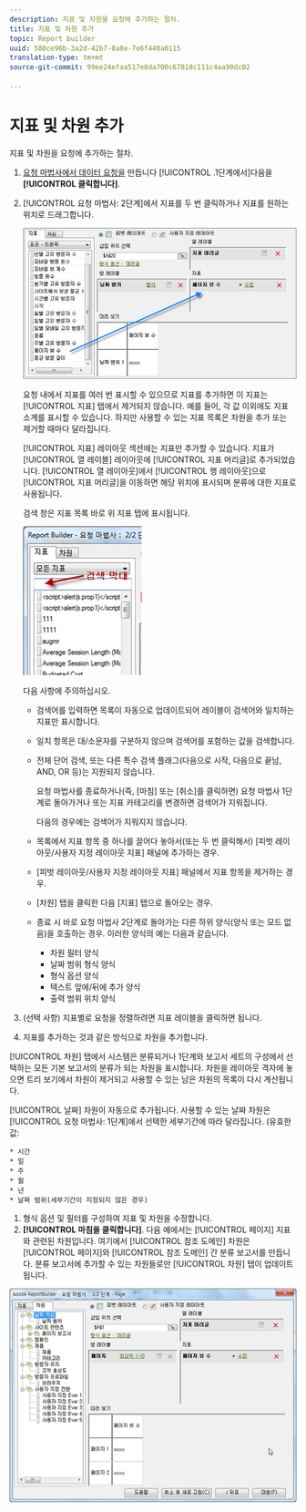 ```yaml
---
description: 지표 및 차원을 요청에 추가하는 절차.
title: 지표 및 차원 추가
topic: Report builder
uuid: 588ce96b-3a2d-42b7-8a8e-7e6f448a0115
translation-type: tm+mt
source-git-commit: 99ee24efaa517e8da700c67818c111c4aa90dc02

---
```



# 지표 및 차원 추가

지표 및 차원을 요청에 추가하는 절차.

1. [요청 마법사에서 데이터 요청을](/help/analyze/report-builder/data-requests/data-requests.md) 만듭니다 [!UICONTROL .1단계에서]다음을 **[!UICONTROL 클릭합니다]**.
1. [!UICONTROL 요청 마법사: 2단계]에서 지표를 두 번 클릭하거나 지표를 원하는 위치로 드래그합니다.

   ![단계 정보](assets/adding_metrics.png)

   요청 내에서 지표를 여러 번 표시할 수 있으므로 지표를 추가하면 이 지표는 [!UICONTROL 지표] 탭에서 제거되지 않습니다. 예를 들어, 각 값 이외에도 지표 소계를 표시할 수 있습니다. 하지만 사용할 수 있는 지표 목록은 차원을 추가 또는 제거할 때마다 달라집니다.

   [!UICONTROL 지표] 레이아웃 섹션에는 지표만 추가할 수 있습니다. 지표가 [!UICONTROL 열 레이블] 레이아웃에 [!UICONTROL 지표 머리글]로 추가되었습니다. [!UICONTROL 열 레이아웃]에서 [!UICONTROL 행 레이아웃]으로 [!UICONTROL 지표 머리글]을 이동하면 해당 위치에 표시되며 분류에 대한 지표로 사용됩니다.

   검색 창은 지표 목록 바로 위 지표 탭에 표시됩니다.

   ![](assets/search_bar_metric.png)

   다음 사항에 주의하십시오.

   * 검색어를 입력하면 목록이 자동으로 업데이트되어 레이블이 검색어와 일치하는 지표만 표시합니다.
   * 일치 항목은 대/소문자를 구분하지 않으며 검색어를 포함하는 값을 검색합니다.
   * 전체 단어 검색, 또는 다른 특수 검색 플래그(다음으로 시작, 다음으로 끝남, AND, OR 등)는 지원되지 않습니다.

      요청 마법사를 종료하거나(즉, [마침] 또는 [취소]를 클릭하면) 요청 마법사 1단계로 돌아가거나 또는 지표 카테고리를 변경하면 검색어가 지워집니다.

      다음의 경우에는 검색어가 지워지지 않습니다.

   * 목록에서 지표 항목 중 하나를 끌어다 놓아서(또는 두 번 클릭해서) [피벗 레이아웃/사용자 지정 레이아웃 지표] 패널에 추가하는 경우.
   * [피벗 레이아웃/사용자 지정 레이아웃 지표] 패널에서 지표 항목을 제거하는 경우.
   * [차원] 탭을 클릭한 다음 [지표] 탭으로 돌아오는 경우.
   * 종료 시 바로 요청 마법사 2단계로 돌아가는 다른 하위 양식(양식 또는 모드 없음)을 호출하는 경우. 이러한 양식의 예는 다음과 같습니다.

      * 차원 필터 양식
      * 날짜 범위 형식 양식
      * 형식 옵션 양식
      * 텍스트 앞에/뒤에 추가 양식
      * 출력 범위 위치 양식

1. (선택 사항) 지표별로 요청을 정렬하려면 지표 레이블을 클릭하면 됩니다.
1. 지표를 추가하는 것과 같은 방식으로 차원을 추가합니다.

[!UICONTROL 차원] 탭에서 시스템은 분류되거나 1단계와 보고서 세트의 구성에서 선택하는 모든 기본 보고서의 분류가 되는 차원을 표시합니다. 차원을 레이아웃 격자에 놓으면 트리 보기에서 차원이 제거되고 사용할 수 있는 남은 차원의 목록이 다시 계산됩니다.

[!UICONTROL 날짜] 차원이 자동으로 추가됩니다. 사용할 수 있는 날짜 차원은 [!UICONTROL 요청 마법사: 1단계]에서 선택한 세부기간에 따라 달라집니다. (유효한 값:

    * 시간
    * 일
    * 주
    * 월
    * 년
    * 날짜 범위(세부기간이 지정되지 않은 경우)

1. 형식 옵션 [](/help/analyze/report-builder/layout/t-format-display-headers.md) 및 필터를 구성하여 지표 및 차원을 수정합니다.
1. **[!UICONTROL 마침을 클릭합니다]**.
다음 예에서는 [!UICONTROL 페이지] 지표와 관련된 차원입니다. 여기에서 [!UICONTROL 참조 도메인] 차원은 [!UICONTROL 페이지]와 [!UICONTROL 참조 도메인] 간 분류 보고서를 만듭니다. 분류 보고서에 추가할 수 있는 차원들로만 [!UICONTROL 차원] 탭이 업데이트됩니다.

![](assets/page_pageview_02.png)
